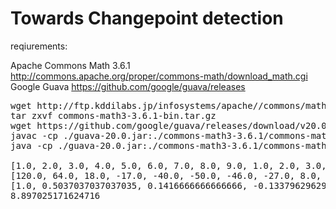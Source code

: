 # Towards Changepoint detection

reqiurements:

Apache Commons Math 3.6.1 http://commons.apache.org/proper/commons-math/download_math.cgi <br>
Google Guava https://github.com/google/guava/releases <br>

<pre>
wget http://ftp.kddilabs.jp/infosystems/apache//commons/math/binaries/commons-math3-3.6.1-bin.tar.gz
tar zxvf commons-math3-3.6.1-bin.tar.gz
wget https://github.com/google/guava/releases/download/v20.0/guava-20.0.jar
javac -cp ./guava-20.0.jar:./commons-math3-3.6.1/commons-math3-3.6.1.jar AutoCorrelationTime.java
java -cp ./guava-20.0.jar:./commons-math3-3.6.1/commons-math3-3.6.1.jar:. AutoCorrelationTime

[1.0, 2.0, 3.0, 4.0, 5.0, 6.0, 7.0, 8.0, 9.0, 1.0, 2.0, 3.0, 4.0, 5.0, 6.0, 7.0, 8.0, 9.0]
[120.0, 64.0, 18.0, -17.0, -40.0, -50.0, -46.0, -27.0, 8.0, 60.0, 40.0, 21.0, 4.0, -10.0, -20.0, -25.0, -24.0, -16.0]
[1.0, 0.5037037037037035, 0.1416666666666666, -0.13379629629629625]
8.897025171624716
</pre>

